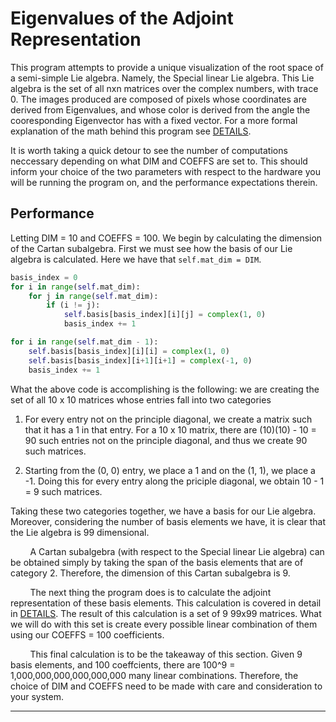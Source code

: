 <p align="center"
    <img width="460" height="460" src="/Plots/sl3(C).gif">
</p>
   
# Eigenvalues of the Adjoint Representation

This program attempts to provide a unique visualization of the root space of a semi-simple Lie algebra. Namely, the Special linear Lie algebra. This Lie algebra is the set of all nxn matrices over the complex numbers, with trace 0. The images produced are composed of pixels whose coordinates are derived from Eigenvalues, and whose color is derived from the angle the cooresponding Eigenvector has with a fixed vector. For a more formal explanation of the math behind this program see [DETAILS](/DETAILS.pdf).

It is worth taking a quick detour to see the number of computations neccessary depending on what DIM and COEFFS are set to. This should inform your choice of the two parameters with respect to the hardware you will be running the program on, and the performance expectations therein. 

## Performance

Letting DIM = 10 and COEFFS = 100. We begin by calculating the dimension of the Cartan subalgebra. First we must see how the basis of our Lie algebra is calculated. Here we have that `self.mat_dim = DIM`.

```python
basis_index = 0
for i in range(self.mat_dim):
    for j in range(self.mat_dim):
        if (i != j):
            self.basis[basis_index][i][j] = complex(1, 0)
            basis_index += 1

for i in range(self.mat_dim - 1):
    self.basis[basis_index][i][i] = complex(1, 0)
    self.basis[basis_index][i+1][i+1] = complex(-1, 0)
    basis_index += 1
```

What the above code is accomplishing is the following: we are creating the set of all     10 x 10 matrices whose entries fall into two categories

1. For every entry not on the principle diagonal, we create a matrix such that it has a 1 in that entry. For a 10 x 10 matrix, there are  (10)(10) - 10 = 90 such entries not on the principle diagonal, and thus we create 90 such matrices.

2. Starting from the (0, 0) entry, we place a 1 and on the (1, 1), we place a -1. Doing this for every entry along the priciple diagonal, we obtain 10 - 1 = 9 such matrices. 

Taking these two categories together, we have a basis for our Lie algebra. Moreover, considering the number of basis elements we have, it is clear that the Lie algebra is 99 dimensional.

        A Cartan subalgebra (with respect to the Special linear Lie algebra) can be obtained simply by taking the span of the basis elements that are of category 2. Therefore, the dimension of this Cartan subalgebra is 9. 

        The next thing the program does is to calculate the adjoint representation of these basis elements. This calculation is covered in detail in [DETAILS](/DETAILS.pdf). The result of this calculation is a set of 9  99x99 matrices. What we will do with this set is create every possible linear combination of them using our COEFFS = 100 coefficients. 

        This final calculation is to be the takeaway of this section. Given 9 basis elements, and 100 coeffcients, there are 100^9 = 1,000,000,000,000,000,000 many linear combinations. Therefore, the choice of DIM and COEFFS need to be made with care and consideration to your system. 

---
  

                         

